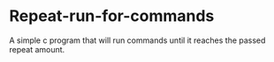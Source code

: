 # Repeat-run-for-commands
A simple c program that will run commands until it reaches the passed repeat amount. 
